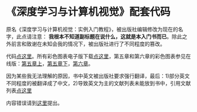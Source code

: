 《深度学习与计算机视觉》配套代码  
===

原名《深度学习与计算机视觉：实例入门教程》，被出版社编辑修改为现在的名字，此点请注意： **我根本不知道副标题在说什么，这就是本入门书而已**。除此之外前言和致谢在未知会我的情况下，被出版社进行了不同程度的篡改。

代码[点这里](https://github.com/frombeijingwithlove/dlcv_for_beginners)。所有彩色图表电子版下载[点这里](https://github.com/frombeijingwithlove/dlcv_book_pretrained_caffe_models/tree/master/figs_n_plots)，第五章和第六章的彩色图表参见在线版：[第五章上](https://zhuanlan.zhihu.com/p/24162430)，[第五章下](https://zhuanlan.zhihu.com/p/24309547)，[第六章](https://zhuanlan.zhihu.com/p/24425116)。

因为某些我无法理解的原因，书中英文被出版社要求强行翻译，最后：1)部分英文不同程度的被翻译成了中文，2)导致英文为主的文献列表未能放到书中，引用文献列表[点这里](https://github.com/frombeijingwithlove/dlcv_for_beginners/blob/master/reference.pdf)  

内容错误请到[这里](https://github.com/frombeijingwithlove/dlcv_for_beginners/issues)提出。
